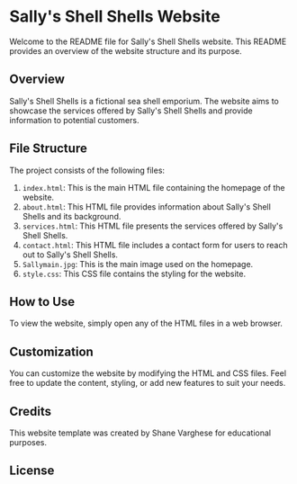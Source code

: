 # Sally's Shell Shells Website

Welcome to the README file for Sally's Shell Shells website. This README provides an overview of the website structure and its purpose.

## Overview

Sally's Shell Shells is a fictional sea shell emporium. The website aims to showcase the services offered by Sally's Shell Shells and provide information to potential customers.

## File Structure

The project consists of the following files:

1. `index.html`: This is the main HTML file containing the homepage of the website.
2. `about.html`: This HTML file provides information about Sally's Shell Shells and its background.
3. `services.html`: This HTML file presents the services offered by Sally's Shell Shells.
4. `contact.html`: This HTML file includes a contact form for users to reach out to Sally's Shell Shells.
5. `Sallymain.jpg`: This is the main image used on the homepage.
6. `style.css`: This CSS file contains the styling for the website.

## How to Use

To view the website, simply open any of the HTML files in a web browser.

## Customization

You can customize the website by modifying the HTML and CSS files. Feel free to update the content, styling, or add new features to suit your needs.

## Credits

This website template was created by Shane Varghese for educational purposes. 

## License

